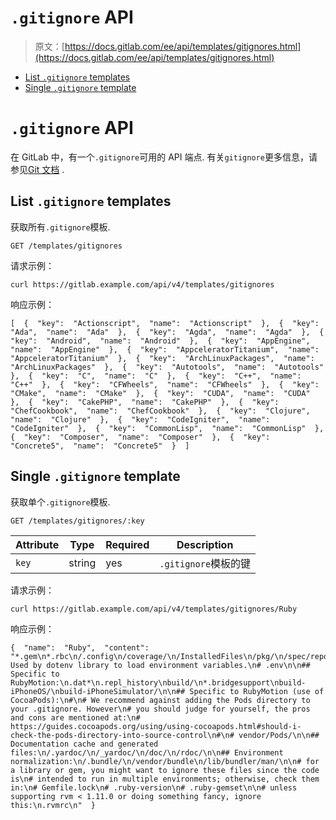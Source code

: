 # `.gitignore` API

> 原文：[https://docs.gitlab.com/ee/api/templates/gitignores.html](https://docs.gitlab.com/ee/api/templates/gitignores.html)

*   [List `.gitignore` templates](#list-gitignore-templates)
*   [Single `.gitignore` template](#single-gitignore-template)

# `.gitignore` API[](#gitignore-api "Permalink")

在 GitLab 中，有一个`.gitignore`可用的 API 端点. 有关`gitignore`更多信息，请参见[Git 文档](https://git-scm.com/docs/gitignore) .

## List `.gitignore` templates[](#list-gitignore-templates "Permalink")

获取所有`.gitignore`模板.

```
GET /templates/gitignores 
```

请求示例：

```
curl https://gitlab.example.com/api/v4/templates/gitignores 
```

响应示例：

```
[  {  "key":  "Actionscript",  "name":  "Actionscript"  },  {  "key":  "Ada",  "name":  "Ada"  },  {  "key":  "Agda",  "name":  "Agda"  },  {  "key":  "Android",  "name":  "Android"  },  {  "key":  "AppEngine",  "name":  "AppEngine"  },  {  "key":  "AppceleratorTitanium",  "name":  "AppceleratorTitanium"  },  {  "key":  "ArchLinuxPackages",  "name":  "ArchLinuxPackages"  },  {  "key":  "Autotools",  "name":  "Autotools"  },  {  "key":  "C",  "name":  "C"  },  {  "key":  "C++",  "name":  "C++"  },  {  "key":  "CFWheels",  "name":  "CFWheels"  },  {  "key":  "CMake",  "name":  "CMake"  },  {  "key":  "CUDA",  "name":  "CUDA"  },  {  "key":  "CakePHP",  "name":  "CakePHP"  },  {  "key":  "ChefCookbook",  "name":  "ChefCookbook"  },  {  "key":  "Clojure",  "name":  "Clojure"  },  {  "key":  "CodeIgniter",  "name":  "CodeIgniter"  },  {  "key":  "CommonLisp",  "name":  "CommonLisp"  },  {  "key":  "Composer",  "name":  "Composer"  },  {  "key":  "Concrete5",  "name":  "Concrete5"  }  ] 
```

## Single `.gitignore` template[](#single-gitignore-template "Permalink")

获取单个`.gitignore`模板.

```
GET /templates/gitignores/:key 
```

| Attribute | Type | Required | Description |
| --- | --- | --- | --- |
| `key` | string | yes | `.gitignore`模板的键 |

请求示例：

```
curl https://gitlab.example.com/api/v4/templates/gitignores/Ruby 
```

响应示例：

```
{  "name":  "Ruby",  "content":  "*.gem\n*.rbc\n/.config\n/coverage/\n/InstalledFiles\n/pkg/\n/spec/reports/\n/spec/examples.txt\n/test/tmp/\n/test/version_tmp/\n/tmp/\n\n# Used by dotenv library to load environment variables.\n# .env\n\n## Specific to RubyMotion:\n.dat*\n.repl_history\nbuild/\n*.bridgesupport\nbuild-iPhoneOS/\nbuild-iPhoneSimulator/\n\n## Specific to RubyMotion (use of CocoaPods):\n#\n# We recommend against adding the Pods directory to your .gitignore. However\n# you should judge for yourself, the pros and cons are mentioned at:\n# https://guides.cocoapods.org/using/using-cocoapods.html#should-i-check-the-pods-directory-into-source-control\n#\n# vendor/Pods/\n\n## Documentation cache and generated files:\n/.yardoc/\n/_yardoc/\n/doc/\n/rdoc/\n\n## Environment normalization:\n/.bundle/\n/vendor/bundle\n/lib/bundler/man/\n\n# for a library or gem, you might want to ignore these files since the code is\n# intended to run in multiple environments; otherwise, check them in:\n# Gemfile.lock\n# .ruby-version\n# .ruby-gemset\n\n# unless supporting rvm < 1.11.0 or doing something fancy, ignore this:\n.rvmrc\n"  } 
```